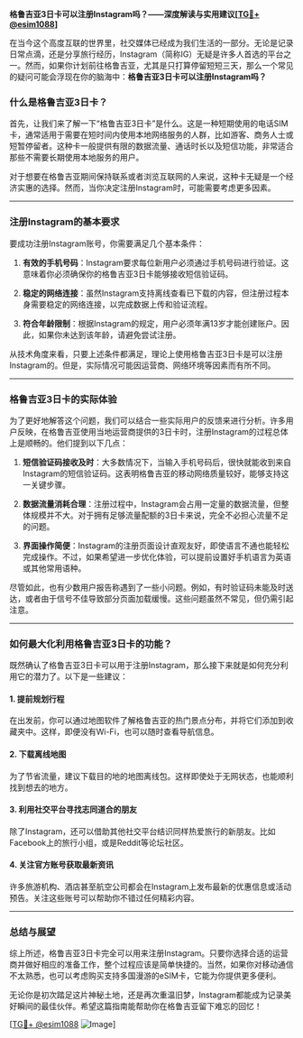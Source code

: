 **格鲁吉亚3日卡可以注册Instagram吗？——深度解读与实用建议[[TG💪+ @esim1088](https://t.me/s/esim1088)]**

在当今这个高度互联的世界里，社交媒体已经成为我们生活的一部分。无论是记录日常点滴，还是分享旅行经历，Instagram（简称IG）无疑是许多人首选的平台之一。然而，如果你计划前往格鲁吉亚，尤其是只打算停留短短三天，那么一个常见的疑问可能会浮现在你的脑海中：**格鲁吉亚3日卡可以注册Instagram吗？**

### **什么是格鲁吉亚3日卡？**

首先，让我们来了解一下“格鲁吉亚3日卡”是什么。这是一种短期使用的电话SIM卡，通常适用于需要在短时间内使用本地网络服务的人群，比如游客、商务人士或短暂停留者。这种卡一般提供有限的数据流量、通话时长以及短信功能，非常适合那些不需要长期使用本地服务的用户。

对于想要在格鲁吉亚期间保持联系或者浏览互联网的人来说，这种卡无疑是一个经济实惠的选择。然而，当你决定注册Instagram时，可能需要考虑更多因素。

---

### **注册Instagram的基本要求**

要成功注册Instagram账号，你需要满足几个基本条件：

1. **有效的手机号码**：Instagram要求每位新用户必须通过手机号码进行验证。这意味着你必须确保你的格鲁吉亚3日卡能够接收短信验证码。
   
2. **稳定的网络连接**：虽然Instagram支持离线查看已下载的内容，但注册过程本身需要稳定的网络连接，以完成数据上传和验证流程。

3. **符合年龄限制**：根据Instagram的规定，用户必须年满13岁才能创建账户。因此，如果你未达到该年龄，请避免尝试注册。

从技术角度来看，只要上述条件都满足，理论上使用格鲁吉亚3日卡是可以注册Instagram的。但是，实际情况可能因运营商、网络环境等因素而有所不同。

---

### **格鲁吉亚3日卡的实际体验**

为了更好地解答这个问题，我们可以结合一些实际用户的反馈来进行分析。许多用户反映，在格鲁吉亚使用当地运营商提供的3日卡时，注册Instagram的过程总体上是顺畅的。他们提到以下几点：

1. **短信验证码接收及时**：大多数情况下，当输入手机号码后，很快就能收到来自Instagram的短信验证码。这表明格鲁吉亚的移动网络质量较好，能够支持这一关键步骤。

2. **数据流量消耗合理**：注册过程中，Instagram会占用一定量的数据流量，但整体规模并不大。对于拥有足够流量配额的3日卡来说，完全不必担心流量不足的问题。

3. **界面操作简便**：Instagram的注册页面设计直观友好，即使语言不通也能轻松完成操作。不过，如果希望进一步优化体验，可以提前设置好手机语言为英语或其他常用语种。

尽管如此，也有少数用户报告称遇到了一些小问题。例如，有时验证码未能及时送达，或者由于信号不佳导致部分页面加载缓慢。这些问题虽然不常见，但仍需引起注意。

---

### **如何最大化利用格鲁吉亚3日卡的功能？**

既然确认了格鲁吉亚3日卡可以用于注册Instagram，那么接下来就是如何充分利用它的潜力了。以下是一些建议：

#### **1. 提前规划行程**
在出发前，你可以通过地图软件了解格鲁吉亚的热门景点分布，并将它们添加到收藏夹中。这样，即便没有Wi-Fi，也可以随时查看导航信息。

#### **2. 下载离线地图**
为了节省流量，建议下载目的地的地图离线包。这样即使处于无网状态，也能顺利找到想去的地方。

#### **3. 利用社交平台寻找志同道合的朋友**
除了Instagram，还可以借助其他社交平台结识同样热爱旅行的新朋友。比如Facebook上的旅行小组，或是Reddit等论坛社区。

#### **4. 关注官方账号获取最新资讯**
许多旅游机构、酒店甚至航空公司都会在Instagram上发布最新的优惠信息或活动预告。关注这些账号可以帮助你不错过任何精彩内容。

---

### **总结与展望**

综上所述，格鲁吉亚3日卡完全可以用来注册Instagram。只要你选择合适的运营商并做好相应的准备工作，整个过程应该是简单快捷的。当然，如果你对移动通信不太熟悉，也可以考虑购买支持多国漫游的eSIM卡，它能为你提供更多便利。

无论你是初次踏足这片神秘土地，还是再次重温旧梦，Instagram都能成为记录美好瞬间的最佳伙伴。希望这篇指南能帮助你在格鲁吉亚留下难忘的回忆！

[[TG💪+ @esim1088](https://t.me/s/esim1088) ![Image](https://i.postimg.cc/4NQfJmqS/Snipaste-2025-05-13-00-14-12.png)]